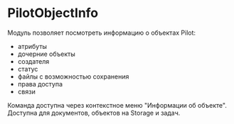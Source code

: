 # PilotObjectInfo
Модуль позволяет посмотреть информацию о объектах Pilot:
-  атрибуты
-  дочерние объекты
-  создателя
-  статус
-  файлы с возможностью сохранения
-  права доступа
-  связи

Команда доступна через контекстное меню "Информации об объекте". Доступна для документов, объектов на Storage и задач. 
